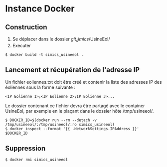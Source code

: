 # Instance Docker

## Construction
1. Se déplacer dans le dossier $git_simics$/UsineEol/
2. Executer
```
$ docker build -t simics_usineeol .
```

## Lancement et récupération de l'adresse IP
Un fichier eoliennes.txt doit être créé et contenir la liste des adresses IP des éoliennes sous la forme suivante :
```
<IP Eolienne 1>;<IP Eolienne 2>;IP Eolienne 3>...
```

Le dossier contenant ce fichier devra être partagé avec le container UsineEol, par exemple en le plaçant dans le dossier hôte /tmp/usineeol/.

```
$ DOCKER_ID=$(docker run --rm --detach -v /tmp/usineeol/:/tmp/usineeol/:ro simics_usineeol)
$ docker inspect --format '{{ .NetworkSettings.IPAddress }}' $DOCKER_ID
```

## Suppression
```
$ docker rmi simics_usineeol
```
